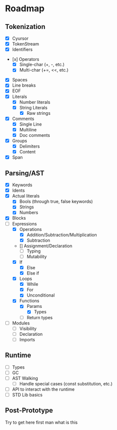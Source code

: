 # Roadmap

## Tokenization
* [x] Cyursor
* [x] TokenStream
* [x] Identifiers
* [x] Operators
    * [x] Single-char (+, -, etc.)
    * [x] Multi-char (+=, <<, etc.)
* [x] Spaces
* [x] Line breaks
* [x] EOF
* [x] Literals
    * [x] Number literals
    * [x] String Literals
        * [x] Raw strings
* [x] Comments
    * [x] Single Line
    * [x] Multiline
    * [x] Doc comments
* [x] Groups
    * [x] Delimiters
    * [x] Content
* [x] Span

## Parsing/AST
* [x] Keywords
* [x] Idents
* [x] Actual literals
    * [x] Bools (through true, false keywords)
    * [x] Strings
    * [x] Numbers
* [x] Blocks
* [ ] Expressions
    * [x] Operations
        * [x] Addition/Subtraction/Multiplication
        * [x] Subtraction
    * [] Assignment/Declaration
        * [ ] Typing
        * [ ] Mutability
    * [x] If
        * [x] Else
        * [x] Else if
    * [x] Loops
        * [x] While
        * [x] For
        * [x] Unconditional
    * [x] Functions
        * [x] Params
            * [x] Types
        * [ ] Return types
* [ ] Modules
    * [ ] Visibility
    * [ ] Declaration
    * [ ] Imports
    
## Runtime
* [ ] Types
* [ ] GC 
* [ ] AST Walking
    * [ ] Handle special cases (const substitution, etc.)
* [ ] API to interact with the runtime
* [ ] STD Lib basics

## Post-Prototype
Try to get here first man what is this
    

